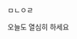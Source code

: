 ㅁㄴㅇㄹ

오늘도 열심히 하세요

<!---
crew8264/crew8264 is a ✨ special ✨ repository because its `README.md` (this file) appears on your GitHub profile.
You can click the Preview link to take a look at your changes.
--->
